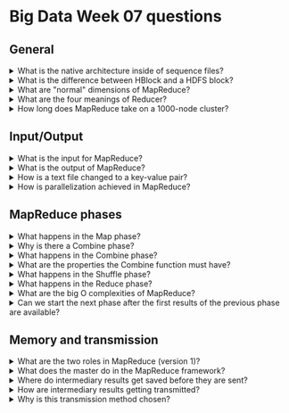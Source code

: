# Big Data Week 07 questions
## General
<details><summary>What is the native architecture inside of sequence files? </summary>

- Key-value pairs	

</details>
<details><summary>What is the difference between HBlock and a HDFS block? </summary>

- They are different levels, HBlocks are on the file level, HDFS blocks are on the (quasi-)physical level.
- HBlock is extended, so every key-value is in the same HBlock. A HDFS block has a fixed size and key-values will be cut if it has to be done. 	

</details>
<details><summary>What are "normal" dimensions of MapReduce? </summary>

- Several TBs of data
- Thousands of nodes, which can read in parallel.	

</details>
<details><summary>What are the four meanings of Reducer? </summary>

- Reduce function
- Reduce task (when a reduce function gets applied to data)
- Reduce slot(when a machine does a reduce job)
- Machine that has a reduce slot. 	

</details>	
<details><summary>How long does MapReduce take on a 1000-node cluster? </summary>

- A few hours, maybe even a day. 	

</details>

## Input/Output
<details><summary>What is the input for MapReduce? </summary>

- Key-values (*Splits*) of one or many HFiles or from databases, which are stored in different blocks on different machines.
- Often, one split is one HBlock.

</details>
<details><summary>What is the output of MapReduce? </summary>

- Parallel files of Key-values in the same directory/database.	

</details>
<details><summary>How is a text file changed to a key-value pair? </summary>

- The key is the offset (character) of each Nth new line and the strings of those lines is the value.

</details>
<details><summary>How is parallelization achieved in MapReduce? </summary>

- Each HDFS block can be computed for himself in the mapping phase.

</details>

## MapReduce phases
<details><summary>What happens in the Map phase? </summary>

- Filter the necessary fields from the input Key-values into a new, intermediate Key-value relationship. (E.g. From lines of text to words and their counts)	

</details>
<details><summary>Why is there a Combine phase? </summary>

- Combine is an optional phase, that can be added to make sure less data has to be transmitted.	

</details>
<details><summary>What happens in the Combine phase? </summary>

- The mapper can already combine(reduce) the results for the first time, before sending each key-value pair to the reducers in the shuffle phase.	

</details>
<details><summary>What are the properties the Combine function must have? </summary>

- The function key-value input/output are be the same as in the reduce phase and the function is associative and commutative.	

</details> 
<details><summary>What happens in the Shuffle phase? </summary>

- The intermediate Key-values get sorted and then partitioned nicely for the next phase. (E.g. all counts of the same word go to the same reducer)	

</details>	
<details><summary>What happens in the Reduce phase? </summary>

- The function that we want to use will be applied to the sorted intermediate values. (E.g. add up all counts of the same word.) 	

</details>
<details><summary>What are the big O complexities of MapReduce? </summary>

- The first immediate results only depend on one shard (Map). O(1)
- The second immediate results depend on many other first immediate results (Shuffle). O(n^2)
	- As in the worst case n immediate results have to be generated and sent to n reducers.
- The final results only depend on one of the second immediate results (Reduce). O(1) 	

</details>	
<details><summary>Can we start the next phase after the first results of the previous phase are available? </summary>

- Hardly, as the next phase depends on the previous phase.

</details>	


## Memory and transmission
<details><summary>What are the two roles in MapReduce (version 1)? </summary>

- JobTracker (master)
- TaskTracker (servant) 	

</details>
<details><summary>What does the master do in the MapReduce framework? </summary>

- Keep track of the status of each of the *M* map and *R* reduce tasks (idle, in-progress, completed)
- The ID of the worker for the non-idle tasks.
- Store the location and size of the intermediate values (partially) completed by the map tasks.
- Transmit those locations to in-progress reduce tasks.
- Ping each worker to see if he has not failed.
- Balance jobs and re-assign failed(including jobs which have completed, but the data  was not already fetched by the following consumer) jobs.

</details>	
<details><summary>Where do intermediary results get saved before they are sent? </summary>

- They are kept in memory for as long as possible, if the memory is full, they will get spilled to memory in a L-Tree as a HFile in HBase.	

</details>
<details><summary>How are intermediary results getting transmitted? </summary>

- Mappers open an http-server, which then get queried by reducers. 	

</details>	
<details><summary>Why is this transmission method chosen? </summary>

- Like this, reducers can control their load and are not swamped by incoming data. 	

</details>	